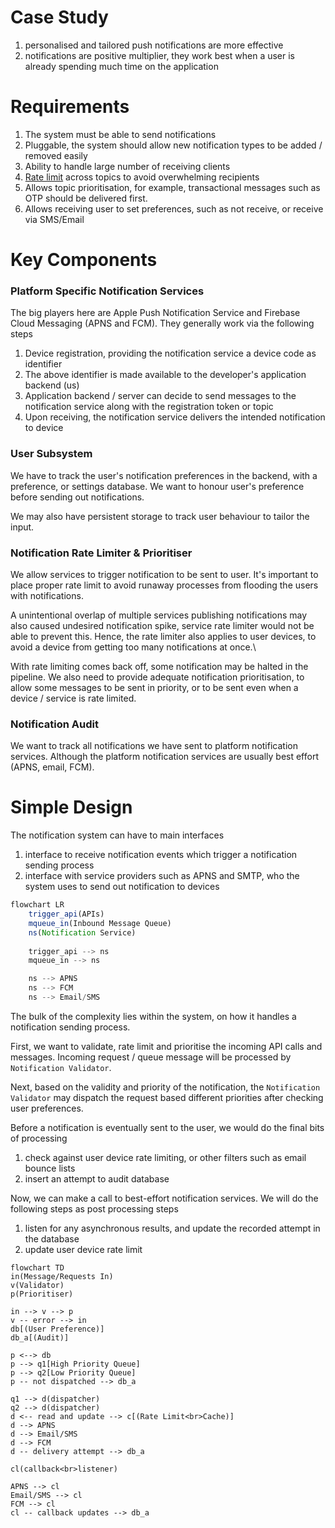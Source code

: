 # Case Study
1. personalised and tailored push notifications are more effective
2. notifications are positive multiplier, they work best when a user is already spending much time on the application
# Requirements
1. The system must be able to send notifications
2. Pluggable, the system should allow new notification types to be added / removed easily
3. Ability to handle large number of receiving clients
4. [Rate limit](Rate%20Limiting) across topics to avoid overwhelming recipients
5. Allows topic prioritisation, for example, transactional messages such as OTP should be delivered first. 
6. Allows receiving user to set preferences, such as not receive, or receive via SMS/Email
# Key Components
### Platform Specific Notification Services
The big players here are Apple Push Notification Service and Firebase Cloud Messaging (APNS and FCM). They generally work via the following steps
1. Device registration, providing the notification service a device code as identifier
2. The above identifier is made available to the developer's application backend (us)
3. Application backend / server can decide to send messages to the notification service along with the registration token or topic
4. Upon receiving, the notification service delivers the intended notification to device
### User Subsystem
We have to track the user's notification preferences in the backend, with a preference, or settings database. We want to honour user's preference before sending out notifications.

We may also have persistent storage to track user behaviour to tailor the input.
### Notification Rate Limiter & Prioritiser
We allow services to trigger notification to be sent to user. It's important to place proper rate limit to avoid runaway processes from flooding the users with notifications.

A unintentional overlap of multiple services publishing notifications may also caused undesired notification spike, service rate limiter would not be able to prevent this. Hence, the rate limiter also applies to user devices, to avoid a device from getting too many notifications at once.\

With rate limiting comes back off, some notification may be halted in the pipeline. We also need to provide adequate notification prioritisation, to allow some messages to be sent in priority, or to be sent even when a device / service is rate limited.
### Notification Audit
We want to track all notifications we have sent to platform notification services. Although the platform notification services are usually best effort (APNS, email, FCM).

# Simple Design
The notification system can have to main interfaces
1. interface to receive notification events which trigger a notification sending process
2. interface with service providers such as APNS and SMTP, who the system uses to send out notification to devices

```mermaid.js
flowchart LR
	trigger_api(APIs)
	mqueue_in(Inbound Message Queue)
	ns(Notification Service)
	
	trigger_api --> ns
	mqueue_in --> ns

	ns --> APNS
	ns --> FCM
	ns --> Email/SMS
```

The bulk of the complexity lies within the system, on how it handles a notification sending process.

First, we want to validate, rate limit and prioritise the incoming API calls and messages. Incoming request / queue message will be processed by `Notification Validator`.

Next, based on the validity and priority of the notification, the `Notification Validator` may dispatch the request based different priorities after checking user preferences.

Before a notification is eventually sent to the user, we would do the final bits of processing
1. check against user device rate limiting, or other filters such as email bounce lists
2. insert an attempt to audit database

Now, we can make a call to best-effort notification services. We will do the following steps as post processing steps
1. listen for any asynchronous results, and update the recorded attempt in the database
2. update user device rate limit

```mermaid
flowchart TD
in(Message/Requests In)
v(Validator)
p(Prioritiser)

in --> v --> p
v -- error --> in
db[(User Preference)]
db_a[(Audit)]

p <--> db
p --> q1[High Priority Queue]
p --> q2[Low Priority Queue]
p -- not dispatched --> db_a

q1 --> d(dispatcher)
q2 --> d(dispatcher)
d <-- read and update --> c[(Rate Limit<br>Cache)]
d --> APNS
d --> Email/SMS
d --> FCM
d -- delivery attempt --> db_a

cl(callback<br>listener)

APNS --> cl
Email/SMS --> cl
FCM --> cl
cl -- callback updates --> db_a
```

